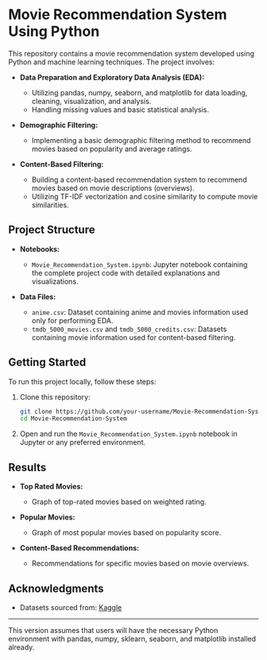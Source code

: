 # Movie Recommendation System Using Python

This repository contains a movie recommendation system developed using Python and machine learning techniques. The project involves:

- **Data Preparation and Exploratory Data Analysis (EDA):**
  - Utilizing pandas, numpy, seaborn, and matplotlib for data loading, cleaning, visualization, and analysis.
  - Handling missing values and basic statistical analysis.

- **Demographic Filtering:**
  - Implementing a basic demographic filtering method to recommend movies based on popularity and average ratings.
  
- **Content-Based Filtering:**
  - Building a content-based recommendation system to recommend movies based on movie descriptions (overviews).
  - Utilizing TF-IDF vectorization and cosine similarity to compute movie similarities.

## Project Structure

- **Notebooks:**
  - `Movie_Recommendation_System.ipynb`: Jupyter notebook containing the complete project code with detailed explanations and visualizations.

- **Data Files:**
  - `anime.csv`: Dataset containing anime and movies information used only for performing EDA.
  - `tmdb_5000_movies.csv` and `tmdb_5000_credits.csv`: Datasets containing movie information used for content-based filtering.

## Getting Started

To run this project locally, follow these steps:

1. Clone this repository:
   ```bash
   git clone https://github.com/your-username/Movie-Recommendation-System.git
   cd Movie-Recommendation-System
   ```

2. Open and run the `Movie_Recommendation_System.ipynb` notebook in Jupyter or any preferred environment.

## Results

- **Top Rated Movies:** 
  - Graph of top-rated movies based on weighted rating.

- **Popular Movies:**
  - Graph of most popular movies based on popularity score.

- **Content-Based Recommendations:**
  - Recommendations for specific movies based on movie overviews.

## Acknowledgments

- Datasets sourced from: [Kaggle](https://www.kaggle.com/datasets/tmdb/tmdb-movie-metadata/data)

---

This version assumes that users will have the necessary Python environment with pandas, numpy, sklearn, seaborn, and matplotlib installed already.
